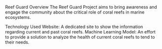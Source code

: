 Reef Guard
Overview
The Reef Guard Project aims to bring awareness and engage the community about the critical role of coral reefs in marine ecosystems.

Technology Used
Website: A dedicated site to show the information regarding current and past coral reefs.
Machine Learning Model: An effort to provide a solution to analyze the health of current coral reefs to tend to their needs.
